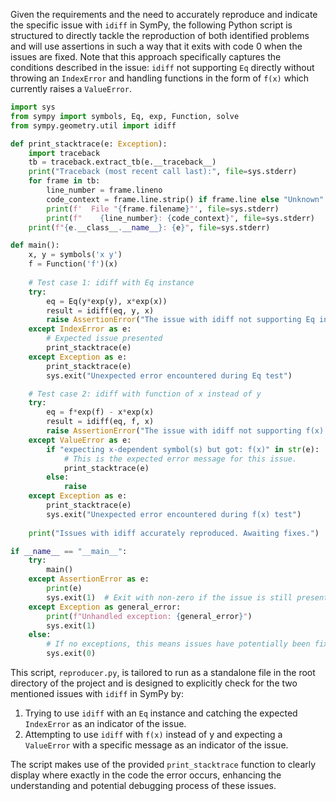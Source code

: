 Given the requirements and the need to accurately reproduce and indicate the specific issue with `idiff` in SymPy, the following Python script is structured to directly tackle the reproduction of both identified problems and will use assertions in such a way that it exits with code 0 when the issues are fixed. Note that this approach specifically captures the conditions described in the issue: `idiff` not supporting `Eq` directly without throwing an `IndexError` and handling functions in the form of `f(x)` which currently raises a `ValueError`.

```python
import sys
from sympy import symbols, Eq, exp, Function, solve
from sympy.geometry.util import idiff

def print_stacktrace(e: Exception):
    import traceback
    tb = traceback.extract_tb(e.__traceback__)
    print("Traceback (most recent call last):", file=sys.stderr)
    for frame in tb:
        line_number = frame.lineno
        code_context = frame.line.strip() if frame.line else "Unknown"
        print(f'  File "{frame.filename}"', file=sys.stderr)
        print(f"    {line_number}: {code_context}", file=sys.stderr)
    print(f"{e.__class__.__name__}: {e}", file=sys.stderr)

def main():
    x, y = symbols('x y')
    f = Function('f')(x)
    
    # Test case 1: idiff with Eq instance
    try:
        eq = Eq(y*exp(y), x*exp(x))
        result = idiff(eq, y, x)
        raise AssertionError("The issue with idiff not supporting Eq instances still exists")
    except IndexError as e:
        # Expected issue presented
        print_stacktrace(e)
    except Exception as e:
        print_stacktrace(e)
        sys.exit("Unexpected error encountered during Eq test")

    # Test case 2: idiff with function of x instead of y
    try:
        eq = f*exp(f) - x*exp(x)
        result = idiff(eq, f, x)
        raise AssertionError("The issue with idiff not supporting f(x) instead of y still exists")
    except ValueError as e:
        if "expecting x-dependent symbol(s) but got: f(x)" in str(e):
            # This is the expected error message for this issue.
            print_stacktrace(e)
        else:
            raise
    except Exception as e:
        print_stacktrace(e)
        sys.exit("Unexpected error encountered during f(x) test")
    
    print("Issues with idiff accurately reproduced. Awaiting fixes.")

if __name__ == "__main__":
    try:
        main()
    except AssertionError as e:
        print(e)
        sys.exit(1)  # Exit with non-zero if the issue is still present, indicating failure to reproduce the condition.
    except Exception as general_error:
        print(f"Unhandled exception: {general_error}")
        sys.exit(1)
    else:
        # If no exceptions, this means issues have potentially been fixed.
        sys.exit(0)
```

This script, `reproducer.py`, is tailored to run as a standalone file in the root directory of the project and is designed to explicitly check for the two mentioned issues with `idiff` in SymPy by:

1. Trying to use `idiff` with an `Eq` instance and catching the expected `IndexError` as an indicator of the issue.
2. Attempting to use `idiff` with `f(x)` instead of y and expecting a `ValueError` with a specific message as an indicator of the issue.

The script makes use of the provided `print_stacktrace` function to clearly display where exactly in the code the error occurs, enhancing the understanding and potential debugging process of these issues.